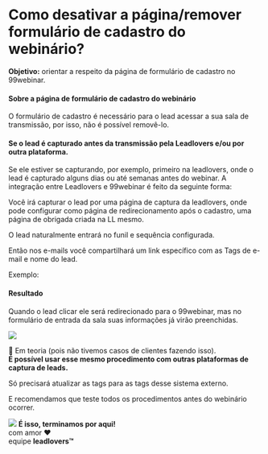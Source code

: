 # Como desativar a página/remover formulário de cadastro do webinário?

**Objetivo:** orientar a respeito da página de formulário de cadastro no 99webinar.

#### **Sobre a página de formulário de cadastro do webinário**

O formulário de cadastro é necessário para o lead acessar a sua sala de transmissão, por isso, não é possível removê-lo.

#### **Se o lead é capturado antes da transmissão pela Leadlovers e/ou por outra plataforma.**

Se ele estiver se capturando, por exemplo, primeiro na leadlovers, onde o lead é capturado alguns dias ou até semanas antes do webinar. A integração entre Leadlovers e 99webinar é feito da seguinte forma:

Você irá capturar o lead por uma página de captura da leadlovers, onde pode configurar como página de redirecionamento após o cadastro, uma página de obrigada criada na LL mesmo.

O lead naturalmente entrará no funil e sequência configurada.

Então nos e-mails você compartilhará um link específico com as Tags de e-mail e nome do lead.

Exemplo:

#### **Resultado**

Quando o lead clicar ele será redirecionado para o 99webinar, mas no formulário de entrada da sala suas informações já virão preenchidas.

![](https://legado.leadlovers.site/wp-content/uploads/2021/03/99webinar-re.png)

📢 Em teoria (pois não tivemos casos de clientes fazendo isso).\
**É possível usar esse mesmo procedimento com outras plataformas de captura de leads.**

Só precisará atualizar as tags para as tags desse sistema externo.

E recomendamos que teste todos os procedimentos antes do webinário ocorrer.

![](https://legado.leadlovers.site/wp-content/uploads/2020/09/1f3c1.svg) **É isso, terminamos por aqui!**\
com amor ❤\
equipe **leadlovers™**
